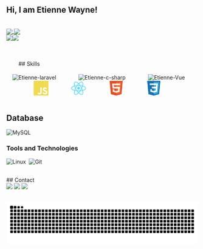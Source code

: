 ## Hi, I am Etienne Wayne!

</br>

<a href="#">
  <img height=200 align="center" src="https://my-stats-43gk.vercel.app/api?username=etiennewayne&show_icons=true&theme=radical&hide=contribs,issues&show=discussions_answered&rank_icon=github&include_all_commits=true&card_width=150" />
</a>

<a href="#">
  <img height=200 align="center" src="https://my-stats-43gk.vercel.app/api/top-langs/?username=etiennewayne&hide=html,scss,css&langs_count=8&layout=compact&theme=radical&card_width=150" />
</a>

<div>
  <img align="left" height=202 src="https://github-readme-streak-stats.herokuapp.com/?user=etiennewayne&theme=radical"/>
  <img align="left" height=97 src="https://github-profile-trophy.vercel.app/?username=etiennewayne&theme=radical&no-frame=true&title=Stars,Followers,Commits&column=-1"/>
</div>
<div style="display: inline_block"><br>
<br/>
<br/>
<br/>
 ## Skills
<div style="display: inline_block"><br>

<img height="40" align="center" alt="Etienne-laravel" src="https://cdn.jsdelivr.net/gh/devicons/devicon@latest/icons/laravel/laravel-original.svg" />
 &nbsp;&nbsp;&nbsp;&nbsp;&nbsp;&nbsp;&nbsp;&nbsp;&nbsp;&nbsp;&nbsp;&nbsp;&nbsp;

 <img height="40" align="center" alt="Etienne-c-sharp" src="https://cdn.jsdelivr.net/gh/devicons/devicon@latest/icons/csharp/csharp-original.svg" />
 &nbsp;&nbsp;&nbsp;&nbsp;&nbsp;&nbsp;&nbsp;&nbsp;&nbsp;&nbsp;&nbsp;&nbsp;&nbsp;

 <img height="40" align="center" alt="Etienne-Vue" src="https://cdn.jsdelivr.net/gh/devicons/devicon@latest/icons/vuejs/vuejs-original.svg" />
 &nbsp;&nbsp;&nbsp;&nbsp;&nbsp;&nbsp;&nbsp;&nbsp;&nbsp;&nbsp;&nbsp;&nbsp;&nbsp;
  <img height="40" align="center" alt="Etienne-Js" height="30" width="40" src="https://raw.githubusercontent.com/devicons/devicon/master/icons/javascript/javascript-plain.svg">
 &nbsp;&nbsp;&nbsp;&nbsp;&nbsp;&nbsp;&nbsp;&nbsp;&nbsp;&nbsp;&nbsp;&nbsp;&nbsp;
  <img height="40" align="center" alt="Etienne-React" height="30" width="40" src="https://raw.githubusercontent.com/devicons/devicon/master/icons/react/react-original.svg">
 &nbsp;&nbsp;&nbsp;&nbsp;&nbsp;&nbsp;&nbsp;&nbsp;&nbsp;&nbsp;&nbsp;&nbsp;&nbsp;
  <img height="40" align="center" alt="Etienne-HTML" height="30" width="40" src="https://raw.githubusercontent.com/devicons/devicon/master/icons/html5/html5-original.svg">
 &nbsp;&nbsp;&nbsp;&nbsp;&nbsp;&nbsp;&nbsp;&nbsp;&nbsp;&nbsp;&nbsp;&nbsp;&nbsp;
  <img height="40" align="center" alt="Etienne-CSS" height="30" width="40" src="https://raw.githubusercontent.com/devicons/devicon/master/icons/css3/css3-original.svg">
  <!-- <img align="right" height="180em" alt="Etienne-yoda" src="https://giphy.com/embed/RbDKaczqWovIugyJmW"> -->

</div>
  
</br>

 ## Database
<div style="display: inline_block">

![MySQL](https://img.shields.io/badge/MySQL-00000F?style=for-the-badge&logo=mysql&logoColor=white)&nbsp;

### Tools and Technologies
<div style="display: inline_block">

![Linux](https://img.shields.io/badge/Linux-FCC624?style=for-the-badge&logo=linux&logoColor=black)&nbsp;
![Git](https://img.shields.io/badge/GIT-E44C30?style=for-the-badge&logo=git&logoColor=white)&nbsp;
<!-- ![AWS](https://img.shields.io/badge/Amazon_AWS-232F3E?style=flat&logo=amazon-aws&logoColor=white)&nbsp;
![Google Cloud](https://img.shields.io/badge/Google_Cloud-4285F4?style=flat&logo=google-cloud&logoColor=white)&nbsp; -->


</br>
## Contact

<div> 
  <a href="https://www.linkedin.com/in/etiennewayne" target="_blank"><img src="https://img.shields.io/badge/-LinkedIn-%230077B5?style=for-the-badge&logo=linkedin&logoColor=white" target="_blank"></a> 
  <!-- <a href="https://twitter.com/etiennewayne" target="_blank"><img src="https://img.shields.io/badge/-Twitter-%23EA4335?style=for-the-badge&logo=youtube&logoColor=white" target="_blank"></a> -->
  <!-- <a href="https://facebook.com/etiennewayne" target="_blank"><img src="https://img.shields.io/badge/-Instagram-%23E4405F?style=for-the-badge&logo=facebook&logoColor=white" target="_blank"></a> -->
  <a href="https://instagram.com/etiennewayne" target="_blank"><img src="https://img.shields.io/badge/-Instagram-%23E4405F?style=for-the-badge&logo=instagram&logoColor=white" target="_blank"></a>
  <a href = "mailto: etiennewayne@gmail.com"><img src="https://img.shields.io/badge/-Gmail-%23333?style=for-the-badge&logo=gmail&logoColor=white" target="_blank"></a>
 </br>
</br>
 
  ![Snake animation](https://github.com/etiennewayne/etiennewayne/blob/main/github-contribution-grid-snake.svg)
 
</div>
